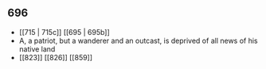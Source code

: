 ## 696
- [[715 | 715c]] [[695 | 695b]] 
- A, a patriot, but a wanderer and an outcast, is deprived of all news of his native land
- [[823]] [[826]] [[859]] 

